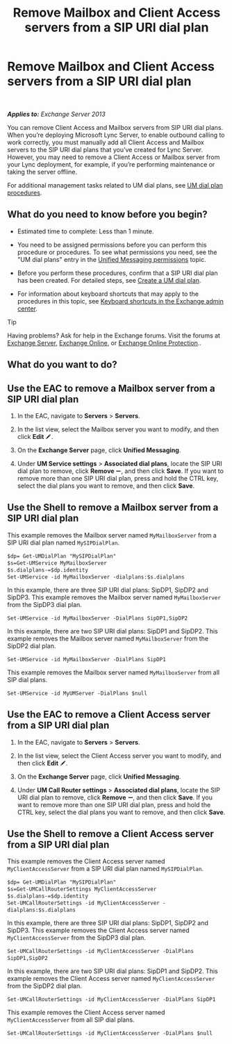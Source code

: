 ﻿---
title: 'Remove Mailbox and Client Access servers from a SIP URI dial plan'
TOCTitle: Remove Mailbox and Client Access servers from a SIP URI dial plan
ms:assetid: 367441e1-1a0f-42c8-9fa8-8abe80b3d015
ms:mtpsurl: https://technet.microsoft.com/en-us/library/Aa997238(v=EXCHG.150)
ms:contentKeyID: 53401614
ms.date: 12/09/2016
mtps_version: v=EXCHG.150
---

# Remove Mailbox and Client Access servers from a SIP URI dial plan

 

_**Applies to:** Exchange Server 2013_


You can remove Client Access and Mailbox servers from SIP URI dial plans. When you’re deploying Microsoft Lync Server, to enable outbound calling to work correctly, you must manually add all Client Access and Mailbox servers to the SIP URI dial plans that you’ve created for Lync Server. However, you may need to remove a Client Access or Mailbox server from your Lync deployment, for example, if you’re performing maintenance or taking the server offline.

For additional management tasks related to UM dial plans, see [UM dial plan procedures](um-dial-plan-procedures-exchange-2013-help.md).

## What do you need to know before you begin?

  - Estimated time to complete: Less than 1 minute.

  - You need to be assigned permissions before you can perform this procedure or procedures. To see what permissions you need, see the "UM dial plans" entry in the [Unified Messaging permissions](unified-messaging-permissions-exchange-2013-help.md) topic.

  - Before you perform these procedures, confirm that a SIP URI dial plan has been created. For detailed steps, see [Create a UM dial plan](https://docs.microsoft.com/en-us/exchange/voice-mail-unified-messaging/connect-voice-mail-system/create-um-dial-plan).

  - For information about keyboard shortcuts that may apply to the procedures in this topic, see [Keyboard shortcuts in the Exchange admin center](keyboard-shortcuts-in-the-exchange-admin-center-exchange-online-protection-help.md).


> [!TIP]
> Having problems? Ask for help in the Exchange forums. Visit the forums at <A href="https://go.microsoft.com/fwlink/p/?linkid=60612">Exchange Server</A>, <A href="https://go.microsoft.com/fwlink/p/?linkid=267542">Exchange Online</A>, or <A href="https://go.microsoft.com/fwlink/p/?linkid=285351">Exchange Online Protection</A>..



## What do you want to do?

## Use the EAC to remove a Mailbox server from a SIP URI dial plan

1.  In the EAC, navigate to **Servers** \> **Servers**.

2.  In the list view, select the Mailbox server you want to modify, and then click **Edit** ![Edit icon](images/JJ218640.6f53ccb2-1f13-4c02-bea0-30690e6ea71d(EXCHG.150).gif "Edit icon").

3.  On the **Exchange Server** page, click **Unified Messaging**.

4.  Under **UM Service settings** \> **Associated dial plans**, locate the SIP URI dial plan to remove, click **Remove** ![Remove icon](images/Dd362328.479b6ced-8d64-4277-a725-f17fea202b28(EXCHG.150).gif "Remove icon"), and then click **Save**. If you want to remove more than one SIP URI dial plan, press and hold the CTRL key, select the dial plans you want to remove, and then click **Save**.

## Use the Shell to remove a Mailbox server from a SIP URI dial plan

This example removes the Mailbox server named `MyMailboxServer` from a SIP URI dial plan named `MySIPDialPlan`.

    $dp= Get-UMDialPlan "MySIPDialPlan"
    $s=Get-UMService MyMailboxServer
    $s.dialplans-=$dp.identity
    Set-UMService -id MyMailboxServer -dialplans:$s.dialplans

In this example, there are three SIP URI dial plans: SipDP1, SipDP2 and SipDP3. This example removes the Mailbox server named `MyMailboxServer` from the SipDP3 dial plan.

    Set-UMService -id MyMailboxServer -DialPlans SipDP1,SipDP2

In this example, there are two SIP URI dial plans: SipDP1 and SipDP2. This example removes the Mailbox server named `MyMailboxServer` from the SipDP2 dial plan.

    Set-UMService -id MyMailboxServer -DialPlans SipDP1

This example removes the Mailbox server named `MyMailboxServer` from all SIP dial plans.

    Set-UMService -id MyUMServer -DialPlans $null

## Use the EAC to remove a Client Access server from a SIP URI dial plan

1.  In the EAC, navigate to **Servers** \> **Servers**.

2.  In the list view, select the Client Access server you want to modify, and then click **Edit** ![Edit icon](images/JJ218640.6f53ccb2-1f13-4c02-bea0-30690e6ea71d(EXCHG.150).gif "Edit icon").

3.  On the **Exchange Server** page, click **Unified Messaging**.

4.  Under **UM Call Router settings** \> **Associated dial plans**, locate the SIP URI dial plan to remove, click **Remove** ![Remove icon](images/Dd362328.479b6ced-8d64-4277-a725-f17fea202b28(EXCHG.150).gif "Remove icon"), and then click **Save**. If you want to remove more than one SIP URI dial plan, press and hold the CTRL key, select the dial plans you want to remove, and then click **Save**.

## Use the Shell to remove a Client Access server from a SIP URI dial plan

This example removes the Client Access server named `MyClientAccessServer` from a SIP URI dial plan named `MySIPDialPlan`.

    $dp= Get-UMDialPlan "MySIPDialPlan"
    $s=Get-UMCallRouterSettings MyClientAccessServer
    $s.dialplans-=$dp.identity
    Set-UMCallRouterSettings -id MyClientAccessServer -dialplans:$s.dialplans

In this example, there are three SIP URI dial plans: SipDP1, SipDP2 and SipDP3. This example removes the Client Access server named `MyClientAccessServer` from the SipDP3 dial plan.

    Set-UMCallRouterSettings -id MyClientAccessServer -DialPlans SipDP1,SipDP2

In this example, there are two SIP URI dial plans: SipDP1 and SipDP2. This example removes the Client Access server named `MyClientAccessServer` from the SipDP2 dial plan.

    Set-UMCallRouterSettings -id MyClientAccessServer -DialPlans SipDP1

This example removes the Client Access server named `MyClientAccessServer` from all SIP dial plans.

    Set-UMCallRouterSettings -id MyClientAccessServer -DialPlans $null

